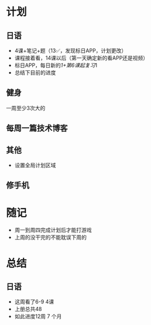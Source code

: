 # 计划
## 日语
- 4课+笔记+题（13✅，发现标日APP，计划更改）
- 课程接着看，14课以后（第一天确定新的看APP还是视频）
- 标日APP，每日新的*1+第6课起复习*1
- 总结下目前的进度
## 健身
一周至少3次大的
## 每周一篇技术博客
## 其他
- 设置全局计划区域
## 修手机
# 随记
- 周一到周四完成计划后才能打游戏
- 上周的没干完的不能耽误下周的
# 总结
## 日语
- 这周看了6-9 4课
- 上册总共48
- 如此进度12周 7 个月